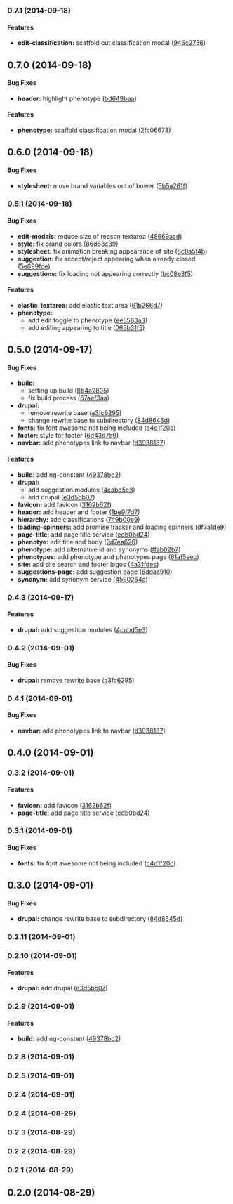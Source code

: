 <a name="0.7.1"></a>
### 0.7.1 (2014-09-18)


#### Features

* **edit-classification:** scaffold out classification modal ([946c2756](https://github.com/Bio-LarK/hpo/commit/946c27563f1fc74170ede23a5542be3d8620bcce))


<a name="0.7.0"></a>
## 0.7.0 (2014-09-18)


#### Bug Fixes

* **header:** highlight phenotype ([bd649baa](https://github.com/Bio-LarK/hpo/commit/bd649baa2068210017f27ab449b1248c6b7cb1ae))


#### Features

* **phenotype:** scaffold classification modal ([2fc06673](https://github.com/Bio-LarK/hpo/commit/2fc066735660e8f58d88808cc2df7f2586765018))


<a name="0.6.0"></a>
## 0.6.0 (2014-09-18)


#### Bug Fixes

* **stylesheet:** move brand variables out of bower ([5b5a261f](https://github.com/Bio-LarK/hpo/commit/5b5a261f04adfdcc33cdbac0c580d814b92d8fae))


<a name="0.5.1"></a>
### 0.5.1 (2014-09-18)


#### Bug Fixes

* **edit-modals:** reduce size of reason textarea ([48669aad](https://github.com/Bio-LarK/hpo/commit/48669aad341964767c045488f6d8043d4d96157a))
* **style:** fix brand colors ([86d63c39](https://github.com/Bio-LarK/hpo/commit/86d63c39eca3ccb1c4f31363a67d093663c8371b))
* **stylesheet:** fix animation breaking appearance of site ([8c8a5f4b](https://github.com/Bio-LarK/hpo/commit/8c8a5f4b7495ac6d23baca74eb578f4aa132be9f))
* **suggestion:** fix accept/reject appearing when already closed ([5e699fde](https://github.com/Bio-LarK/hpo/commit/5e699fdebfcf6a299368cc855d1492648b0d4dc8))
* **suggestions:** fix loading not appearing correctly ([bc08e3f5](https://github.com/Bio-LarK/hpo/commit/bc08e3f57ba7aaac16a3393821ebceb254e64335))


#### Features

* **elastic-textarea:** add elastic text area ([61b266d7](https://github.com/Bio-LarK/hpo/commit/61b266d7ab1e55d66d16f6a8f6f955c9017d2254))
* **phenotype:**
  * add edit toggle to phenotype ([ee5583a3](https://github.com/Bio-LarK/hpo/commit/ee5583a3a39e24981835bc1119f094c0af670426))
  * add editing appearing to title ([065b31f5](https://github.com/Bio-LarK/hpo/commit/065b31f568ceb4bb5046345929e48bf5631d169e))


<a name="0.5.0"></a>
## 0.5.0 (2014-09-17)


#### Bug Fixes

* **build:**
  * setting up build ([8b4a2805](https://github.com/Bio-LarK/hpo/commit/8b4a2805c0062b9ae0f898827325094331151156))
  * fix build process ([67aef3aa](https://github.com/Bio-LarK/hpo/commit/67aef3aa8468e82dfba4ab382b48abca55de5d61))
* **drupal:**
  * remove rewrite base ([a3fc6295](https://github.com/Bio-LarK/hpo/commit/a3fc6295fe56feedf6c4158f148aa70ac2998efd))
  * change rewrite base to subdirectory ([84d8645d](https://github.com/Bio-LarK/hpo/commit/84d8645d13995f7253f6d0cbfe19e375b42b27c7))
* **fonts:** fix font awesome not being included ([c4d1f20c](https://github.com/Bio-LarK/hpo/commit/c4d1f20c0f26c7105a60b7f5d7832986c6105060))
* **footer:** style for footer ([6d43d759](https://github.com/Bio-LarK/hpo/commit/6d43d7590256b10e6af9f183632ffa531c060120))
* **navbar:** add phenotypes link to navbar ([d3938187](https://github.com/Bio-LarK/hpo/commit/d3938187996d7ae54f79139fdb38cdcc689d3f0b))


#### Features

* **build:** add ng-constant ([49378bd2](https://github.com/Bio-LarK/hpo/commit/49378bd2d4d8ffd4bdd7edc529f01efdbbdd8b82))
* **drupal:**
  * add suggestion modules ([4cabd5e3](https://github.com/Bio-LarK/hpo/commit/4cabd5e397682f498b7ec638dfd1fe2785ded153))
  * add drupal ([e3d5bb07](https://github.com/Bio-LarK/hpo/commit/e3d5bb07f37a0e27e13dcc914e09e768169696d0))
* **favicon:** add favicon ([3162b62f](https://github.com/Bio-LarK/hpo/commit/3162b62fe823d1ce91f6f4f3ada90093e135880c))
* **header:** add header and footer ([1be9f7d7](https://github.com/Bio-LarK/hpo/commit/1be9f7d776c73751e70ae4f7a1084975b730d3ef))
* **hierarchy:** add classifications ([749b00e9](https://github.com/Bio-LarK/hpo/commit/749b00e955503ce19f38260fb1d3566a30036830))
* **loading-spinners:** add promise tracker and loading spinners ([df3a1de9](https://github.com/Bio-LarK/hpo/commit/df3a1de95ca63d51be9edff2b53aa9eae82e569b))
* **page-title:** add page title service ([edb0bd24](https://github.com/Bio-LarK/hpo/commit/edb0bd2454427dcd9efd26c4e90ce9dc334ca3e5))
* **phenotye:** edit title and body ([9d7ea626](https://github.com/Bio-LarK/hpo/commit/9d7ea62666397e9a20af30f5b4e1458e21038f68))
* **phenotype:** add alternative id and synonyms ([ffab02b7](https://github.com/Bio-LarK/hpo/commit/ffab02b7b63527e9b9e8acb0071aa7d17c8b73b7))
* **phenotypes:** add phenotype and phenotypes page ([61af5eec](https://github.com/Bio-LarK/hpo/commit/61af5eeca63287a8f380f472e01346b4bc6d8aa0))
* **site:** add site search and footer logos ([4a31fdec](https://github.com/Bio-LarK/hpo/commit/4a31fdec9b5a168a40aba1567ed8ba3f6d6ffa1a))
* **suggestions-page:** add suggestion page ([6ddaa910](https://github.com/Bio-LarK/hpo/commit/6ddaa910167d5aef4350a8b0f21df21ee544c213))
* **synonym:** add synonym service ([4590264a](https://github.com/Bio-LarK/hpo/commit/4590264a59aeecc1872a987e00054466d1f8c626))


<a name="0.4.3"></a>
### 0.4.3 (2014-09-17)


#### Features

* **drupal:** add suggestion modules ([4cabd5e3](https://github.com/Bio-LarK/hpo/commit/4cabd5e397682f498b7ec638dfd1fe2785ded153))


<a name="0.4.2"></a>
### 0.4.2 (2014-09-01)


#### Bug Fixes

* **drupal:** remove rewrite base ([a3fc6295](https://github.com/Bio-LarK/hpo/commit/a3fc6295fe56feedf6c4158f148aa70ac2998efd))


<a name="0.4.1"></a>
### 0.4.1 (2014-09-01)


#### Bug Fixes

* **navbar:** add phenotypes link to navbar ([d3938187](https://github.com/Bio-LarK/hpo/commit/d3938187996d7ae54f79139fdb38cdcc689d3f0b))


<a name="0.4.0"></a>
## 0.4.0 (2014-09-01)


<a name="0.3.2"></a>
### 0.3.2 (2014-09-01)


#### Features

* **favicon:** add favicon ([3162b62f](https://github.com/Bio-LarK/hpo/commit/3162b62fe823d1ce91f6f4f3ada90093e135880c))
* **page-title:** add page title service ([edb0bd24](https://github.com/Bio-LarK/hpo/commit/edb0bd2454427dcd9efd26c4e90ce9dc334ca3e5))


<a name="0.3.1"></a>
### 0.3.1 (2014-09-01)


#### Bug Fixes

* **fonts:** fix font awesome not being included ([c4d1f20c](https://github.com/Bio-LarK/hpo/commit/c4d1f20c0f26c7105a60b7f5d7832986c6105060))


<a name="0.3.0"></a>
## 0.3.0 (2014-09-01)


#### Bug Fixes

* **drupal:** change rewrite base to subdirectory ([84d8645d](https://github.com/Bio-LarK/hpo/commit/84d8645d13995f7253f6d0cbfe19e375b42b27c7))


<a name="0.2.11"></a>
### 0.2.11 (2014-09-01)


<a name="0.2.10"></a>
### 0.2.10 (2014-09-01)


#### Features

* **drupal:** add drupal ([e3d5bb07](https://github.com/Bio-LarK/hpo/commit/e3d5bb07f37a0e27e13dcc914e09e768169696d0))


<a name="0.2.9"></a>
### 0.2.9 (2014-09-01)


#### Features

* **build:** add ng-constant ([49378bd2](https://github.com/Bio-LarK/hpo/commit/49378bd2d4d8ffd4bdd7edc529f01efdbbdd8b82))


<a name="0.2.8"></a>
### 0.2.8 (2014-09-01)


<a name="0.2.5"></a>
### 0.2.5 (2014-09-01)


<a name="0.2.4"></a>
### 0.2.4 (2014-09-01)


<a name="0.2.4"></a>
### 0.2.4 (2014-08-29)


<a name="0.2.3"></a>
### 0.2.3 (2014-08-29)


<a name="0.2.2"></a>
### 0.2.2 (2014-08-29)


<a name="0.2.1"></a>
### 0.2.1 (2014-08-29)


<a name="0.2.0"></a>
## 0.2.0 (2014-08-29)

